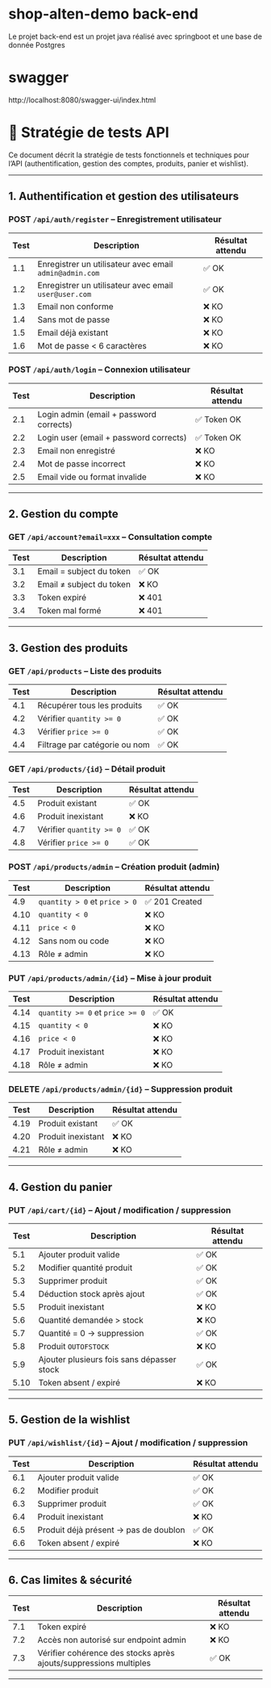 # shop-alten-demo back-end
Le projet back-end est un projet java réalisé avec springboot et une base de donnée Postgres

# swagger
http://localhost:8080/swagger-ui/index.html

# 🧪 Stratégie de tests API

Ce document décrit la stratégie de tests fonctionnels 
et techniques pour l’API (authentification, gestion des comptes, produits, panier et wishlist).

---

## 1. Authentification et gestion des utilisateurs

### POST `/api/auth/register` – Enregistrement utilisateur

| Test | Description | Résultat attendu |
|------|------------|-----------------|
| 1.1  | Enregistrer un utilisateur avec email `admin@admin.com` | ✅ OK |
| 1.2  | Enregistrer un utilisateur avec email `user@user.com` | ✅ OK |
| 1.3  | Email non conforme | ❌ KO |
| 1.4  | Sans mot de passe | ❌ KO |
| 1.5  | Email déjà existant | ❌ KO |
| 1.6  | Mot de passe < 6 caractères | ❌ KO |

### POST `/api/auth/login` – Connexion utilisateur

| Test | Description | Résultat attendu |
|------|------------|-----------------|
| 2.1  | Login admin (email + password corrects) | ✅ Token OK |
| 2.2  | Login user (email + password corrects) | ✅ Token OK |
| 2.3  | Email non enregistré | ❌ KO |
| 2.4  | Mot de passe incorrect | ❌ KO |
| 2.5  | Email vide ou format invalide | ❌ KO |

---

## 2. Gestion du compte

### GET `/api/account?email=xxx` – Consultation compte

| Test | Description | Résultat attendu |
|------|------------|-----------------|
| 3.1  | Email = subject du token | ✅ OK |
| 3.2  | Email ≠ subject du token | ❌ KO |
| 3.3  | Token expiré | ❌ 401 |
| 3.4  | Token mal formé | ❌ 401 |

---

## 3. Gestion des produits

### GET `/api/products` – Liste des produits

| Test | Description | Résultat attendu |
|------|------------|-----------------|
| 4.1  | Récupérer tous les produits | ✅ OK |
| 4.2  | Vérifier `quantity >= 0` | ✅ OK |
| 4.3  | Vérifier `price >= 0` | ✅ OK |
| 4.4  | Filtrage par catégorie ou nom | ✅ OK |

### GET `/api/products/{id}` – Détail produit

| Test | Description | Résultat attendu |
|------|------------|-----------------|
| 4.5  | Produit existant | ✅ OK |
| 4.6  | Produit inexistant | ❌ KO |
| 4.7  | Vérifier `quantity >= 0` | ✅ OK |
| 4.8  | Vérifier `price >= 0` | ✅ OK |

### POST `/api/products/admin` – Création produit (admin)

| Test | Description | Résultat attendu |
|------|------------|-----------------|
| 4.9  | `quantity > 0` et `price > 0` | ✅ 201 Created |
| 4.10 | `quantity < 0` | ❌ KO |
| 4.11 | `price < 0` | ❌ KO |
| 4.12 | Sans nom ou code | ❌ KO |
| 4.13 | Rôle ≠ admin | ❌ KO |

### PUT `/api/products/admin/{id}` – Mise à jour produit

| Test | Description | Résultat attendu |
|------|------------|-----------------|
| 4.14 | `quantity >= 0` et `price >= 0` | ✅ OK |
| 4.15 | `quantity < 0` | ❌ KO |
| 4.16 | `price < 0` | ❌ KO |
| 4.17 | Produit inexistant | ❌ KO |
| 4.18 | Rôle ≠ admin | ❌ KO |

### DELETE `/api/products/admin/{id}` – Suppression produit

| Test | Description | Résultat attendu |
|------|------------|------------------|
| 4.19 | Produit existant | ✅ OK             |
| 4.20 | Produit inexistant | ❌ KO             |
| 4.21 | Rôle ≠ admin | ❌ KO             |

---

## 4. Gestion du panier

### PUT `/api/cart/{id}` – Ajout / modification / suppression

| Test | Description | Résultat attendu |
|------|------------|------------------|
| 5.1  | Ajouter produit valide | ✅ OK             |
| 5.2  | Modifier quantité produit | ✅ OK             |
| 5.3  | Supprimer produit | ✅ OK             |
| 5.4  | Déduction stock après ajout | ✅ OK             |
| 5.5  | Produit inexistant | ❌ KO             |
| 5.6  | Quantité demandée > stock | ❌ KO             |
| 5.7  | Quantité = 0 → suppression | ✅ OK             |
| 5.8  | Produit `OUTOFSTOCK` | ❌ KO             |
| 5.9  | Ajouter plusieurs fois sans dépasser stock | ✅ OK             |
| 5.10 | Token absent / expiré | ❌ KO             |

---

## 5. Gestion de la wishlist

### PUT `/api/wishlist/{id}` – Ajout / modification / suppression

| Test | Description | Résultat attendu |
|------|------------|------------------|
| 6.1  | Ajouter produit valide | ✅ OK             |
| 6.2  | Modifier produit | ✅ OK             |
| 6.3  | Supprimer produit | ✅ OK             |
| 6.4  | Produit inexistant | ❌ KO             |
| 6.5  | Produit déjà présent → pas de doublon | ✅ OK             |
| 6.6  | Token absent / expiré | ❌ KO             |

---

## 6. Cas limites & sécurité

| Test | Description | Résultat attendu |
|------|------------|------------------|
| 7.1  | Token expiré | ❌ KO             |
| 7.2  | Accès non autorisé sur endpoint admin | ❌ KO             |
| 7.3  | Vérifier cohérence des stocks après ajouts/suppressions multiples | ✅ OK             |

---